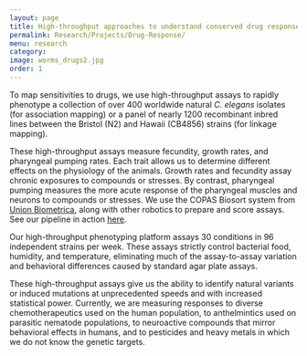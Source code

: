 ```yaml
---
layout: page
title: High-throughput approaches to understand conserved drug responses
permalink: Research/Projects/Drug-Response/
menu: research
category: 
image: worms_drugs2.jpg
order: 1
---
```


To map sensitivities to drugs, we use high-throughput assays to rapidly phenotype a collection of over 400 worldwide natural _C. elegans_ isolates (for association mapping) or a panel of nearly 1200 recombinant inbred lines between the Bristol (N2) and Hawaii (CB4856) strains (for linkage mapping).

These high-throughput assays measure fecundity, growth rates, and pharyngeal pumping rates. Each trait allows us to determine different effects on the physiology of the animals. Growth rates and fecundity assay chronic exposures to compounds or stresses. By contrast, pharyngeal pumping measures the more acute response of the pharyngeal muscles and neurons to compounds or stresses. We use the COPAS Biosort system from [Union Biometrica](http://www.unionbio.com/), along with other robotics to prepare and score assays. See our pipeline in action <a href="/Research/Lab/">here</a>.

Our high-throughput phenotyping platform assays 30 conditions in 96 independent strains per week. These assays strictly control bacterial food, humidity, and temperature, eliminating much of the assay-to-assay variation and behavioral differences caused by standard agar plate assays.

These high-throughput assays give us the ability to identify natural variants or induced mutations at unprecedented speeds and with increased statistical power. Currently, we are measuring responses to diverse chemotherapeutics used on the human population, to anthelmintics used on parasitic nematode populations, to neuroactive compounds that mirror behavioral effects in humans, and to pesticides and heavy metals in which we do not know the genetic targets.

